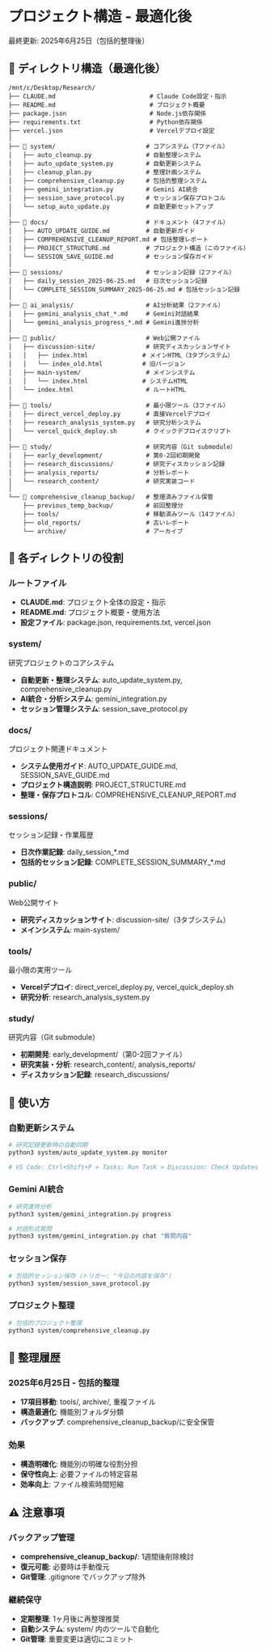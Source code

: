 # プロジェクト構造 - 最適化後

最終更新: 2025年6月25日（包括的整理後）

## 📂 ディレクトリ構造（最適化後）

```
/mnt/c/Desktop/Research/
├── CLAUDE.md                          # Claude Code設定・指示
├── README.md                          # プロジェクト概要
├── package.json                       # Node.js依存関係
├── requirements.txt                   # Python依存関係
├── vercel.json                        # Vercelデプロイ設定
│
├── 📁 system/                         # コアシステム（7ファイル）
│   ├── auto_cleanup.py               # 自動整理システム
│   ├── auto_update_system.py         # 自動更新システム
│   ├── cleanup_plan.py               # 整理計画システム
│   ├── comprehensive_cleanup.py      # 包括的整理システム
│   ├── gemini_integration.py         # Gemini AI統合
│   ├── session_save_protocol.py      # セッション保存プロトコル
│   └── setup_auto_update.py          # 自動更新セットアップ
│
├── 📁 docs/                           # ドキュメント（4ファイル）
│   ├── AUTO_UPDATE_GUIDE.md          # 自動更新ガイド
│   ├── COMPREHENSIVE_CLEANUP_REPORT.md # 包括整理レポート
│   ├── PROJECT_STRUCTURE.md          # プロジェクト構造（このファイル）
│   └── SESSION_SAVE_GUIDE.md         # セッション保存ガイド
│
├── 📁 sessions/                       # セッション記録（2ファイル）
│   ├── daily_session_2025-06-25.md   # 日次セッション記録
│   └── COMPLETE_SESSION_SUMMARY_2025-06-25.md # 包括セッション記録
│
├── 📁 ai_analysis/                    # AI分析結果（2ファイル）
│   ├── gemini_analysis_chat_*.md     # Gemini対話結果
│   └── gemini_analysis_progress_*.md # Gemini進捗分析
│
├── 📁 public/                         # Web公開ファイル
│   ├── discussion-site/              # 研究ディスカッションサイト
│   │   ├── index.html               # メインHTML（3タブシステム）
│   │   └── index_old.html           # 旧バージョン
│   ├── main-system/                  # メインシステム
│   │   └── index.html               # システムHTML
│   └── index.html                    # ルートHTML
│
├── 📁 tools/                          # 最小限ツール（3ファイル）
│   ├── direct_vercel_deploy.py       # 直接Vercelデプロイ
│   ├── research_analysis_system.py   # 研究分析システム
│   └── vercel_quick_deploy.sh        # クイックデプロイスクリプト
│
├── 📁 study/                          # 研究内容（Git submodule）
│   ├── early_development/            # 第0-2回初期開発
│   ├── research_discussions/         # 研究ディスカッション記録
│   ├── analysis_reports/             # 分析レポート
│   └── research_content/             # 研究実装コード
│
└── 📁 comprehensive_cleanup_backup/   # 整理済みファイル保管
    ├── previous_temp_backup/         # 前回整理分
    ├── tools/                        # 移動済みツール（14ファイル）
    ├── old_reports/                  # 古いレポート
    └── archive/                      # アーカイブ
```

## 🎯 各ディレクトリの役割

### ルートファイル
- **CLAUDE.md**: プロジェクト全体の設定・指示
- **README.md**: プロジェクト概要・使用方法
- **設定ファイル**: package.json, requirements.txt, vercel.json

### system/
研究プロジェクトのコアシステム
- **自動更新・整理システム**: auto_update_system.py, comprehensive_cleanup.py
- **AI統合・分析システム**: gemini_integration.py
- **セッション管理システム**: session_save_protocol.py

### docs/
プロジェクト関連ドキュメント
- **システム使用ガイド**: AUTO_UPDATE_GUIDE.md, SESSION_SAVE_GUIDE.md
- **プロジェクト構造説明**: PROJECT_STRUCTURE.md
- **整理・保存プロトコル**: COMPREHENSIVE_CLEANUP_REPORT.md

### sessions/
セッション記録・作業履歴
- **日次作業記録**: daily_session_*.md
- **包括的セッション記録**: COMPLETE_SESSION_SUMMARY_*.md

### public/
Web公開サイト
- **研究ディスカッションサイト**: discussion-site/（3タブシステム）
- **メインシステム**: main-system/

### tools/
最小限の実用ツール
- **Vercelデプロイ**: direct_vercel_deploy.py, vercel_quick_deploy.sh
- **研究分析**: research_analysis_system.py

### study/
研究内容（Git submodule）
- **初期開発**: early_development/（第0-2回ファイル）
- **研究実装・分析**: research_content/, analysis_reports/
- **ディスカッション記録**: research_discussions/

## 🚀 使い方

### 自動更新システム
```bash
# 研究記録更新時の自動同期
python3 system/auto_update_system.py monitor

# VS Code: Ctrl+Shift+P > Tasks: Run Task > Discussion: Check Updates
```

### Gemini AI統合
```bash
# 研究進捗分析
python3 system/gemini_integration.py progress

# 対話形式質問
python3 system/gemini_integration.py chat "質問内容"
```

### セッション保存
```bash
# 包括的セッション保存（トリガー: "今日の内容を保存"）
python3 system/session_save_protocol.py
```

### プロジェクト整理
```bash
# 包括的プロジェクト整理
python3 system/comprehensive_cleanup.py
```

## 🔄 整理履歴

### 2025年6月25日 - 包括的整理
- **17項目移動**: tools/, archive/, 重複ファイル
- **構造最適化**: 機能別フォルダ分類
- **バックアップ**: comprehensive_cleanup_backup/に安全保管

### 効果
- **構造明確化**: 機能別の明確な役割分担
- **保守性向上**: 必要ファイルの特定容易
- **効率向上**: ファイル検索時間短縮

## ⚠️ 注意事項

### バックアップ管理
- **comprehensive_cleanup_backup/**: 1週間後削除検討
- **復元可能**: 必要時は手動復元
- **Git管理**: .gitignore でバックアップ除外

### 継続保守
- **定期整理**: 1ヶ月後に再整理推奨
- **自動システム**: system/ 内のツールで自動化
- **Git管理**: 重要変更は適切にコミット
